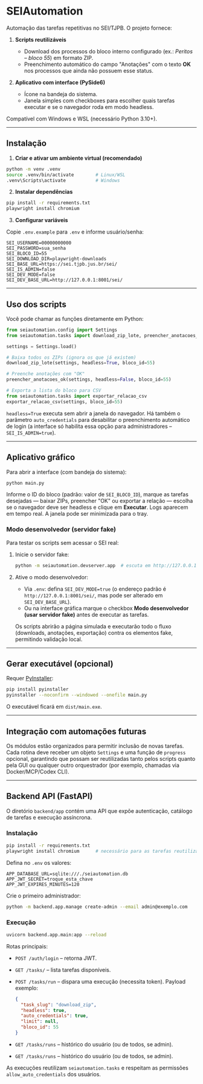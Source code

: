 # SEIAutomation

Automação das tarefas repetitivas no SEI/TJPB. O projeto fornece:

1. **Scripts reutilizáveis**
   - Download dos processos do bloco interno configurado (ex.: *Peritos – bloco 55*) em formato ZIP.
   - Preenchimento automático do campo "Anotações" com o texto **OK** nos processos que ainda não possuem esse status.

2. **Aplicativo com interface (PySide6)**
   - Ícone na bandeja do sistema.
   - Janela simples com checkboxes para escolher quais tarefas executar e se o navegador roda em modo headless.

Compatível com Windows e WSL (necessário Python 3.10+).

---

## Instalação

1. **Criar e ativar um ambiente virtual (recomendado)**

```bash
python -m venv .venv
source .venv/bin/activate        # Linux/WSL
.venv\Scripts\activate           # Windows
```

2. **Instalar dependências**

```bash
pip install -r requirements.txt
playwright install chromium
```

3. **Configurar variáveis**

Copie `.env.example` para `.env` e informe usuário/senha:

```
SEI_USERNAME=00000000000
SEI_PASSWORD=sua_senha
SEI_BLOCO_ID=55
SEI_DOWNLOAD_DIR=playwright-downloads
SEI_BASE_URL=https://sei.tjpb.jus.br/sei/
SEI_IS_ADMIN=false
SEI_DEV_MODE=false
SEI_DEV_BASE_URL=http://127.0.0.1:8001/sei/
```

---

## Uso dos scripts

Você pode chamar as funções diretamente em Python:

```python
from seiautomation.config import Settings
from seiautomation.tasks import download_zip_lote, preencher_anotacoes_ok

settings = Settings.load()

# Baixa todos os ZIPs (ignora os que já existem)
download_zip_lote(settings, headless=True, bloco_id=55)

# Preenche anotações com "OK"
preencher_anotacoes_ok(settings, headless=False, bloco_id=55)

# Exporta a lista do bloco para CSV
from seiautomation.tasks import exportar_relacao_csv
exportar_relacao_csv(settings, bloco_id=55)
```

`headless=True` executa sem abrir a janela do navegador. Há também o parâmetro `auto_credentials` para desabilitar o preenchimento automático de login (a interface só habilita essa opção para administradores – `SEI_IS_ADMIN=true`).

---

## Aplicativo gráfico

Para abrir a interface (com bandeja do sistema):

```bash
python main.py
```

Informe o ID do bloco (padrão: valor de `SEI_BLOCO_ID`), marque as tarefas desejadas — baixar ZIPs, preencher "OK" ou exportar a relação — escolha se o navegador deve ser headless e clique em **Executar**. Logs aparecem em tempo real. A janela pode ser minimizada para o tray.

### Modo desenvolvedor (servidor fake)

Para testar os scripts sem acessar o SEI real:

1. Inicie o servidor fake:

   ```bash
   python -m seiautomation.devserver.app  # escuta em http://127.0.0.1:8001
   ```

2. Ative o modo desenvolvedor:
   - Via `.env`: defina `SEI_DEV_MODE=true` (o endereço padrão é `http://127.0.0.1:8001/sei/`, mas pode ser alterado em `SEI_DEV_BASE_URL`).
   - Ou na interface gráfica marque o checkbox **Modo desenvolvedor (usar servidor fake)** antes de executar as tarefas.

   Os scripts abrirão a página simulada e executarão todo o fluxo (downloads, anotações, exportação) contra os elementos fake, permitindo validação local.

---

## Gerar executável (opcional)

Requer [PyInstaller](https://pyinstaller.org/):

```bash
pip install pyinstaller
pyinstaller --noconfirm --windowed --onefile main.py
```

O executável ficará em `dist/main.exe`.

---

## Integração com automações futuras

Os módulos estão organizados para permitir inclusão de novas tarefas. Cada rotina deve receber um objeto `Settings` e uma função de `progress` opcional, garantindo que possam ser reutilizadas tanto pelos scripts quanto pela GUI ou qualquer outro orquestrador (por exemplo, chamadas via Docker/MCP/Codex CLI).

---

## Backend API (FastAPI)

O diretório `backend/app` contém uma API que expõe autenticação, catálogo de tarefas e execução assíncrona.

### Instalação

```bash
pip install -r requirements.txt
playwright install chromium      # necessário para as tarefas reutilizadas
```

Defina no `.env` os valores:

```
APP_DATABASE_URL=sqlite:///./seiautomation.db
APP_JWT_SECRET=troque_esta_chave
APP_JWT_EXPIRES_MINUTES=120
```

Crie o primeiro administrador:

```bash
python -m backend.app.manage create-admin --email admin@exemplo.com
```

### Execução

```bash
uvicorn backend.app.main:app --reload
```

Rotas principais:

- `POST /auth/login` – retorna JWT.
- `GET /tasks/` – lista tarefas disponíveis.
- `POST /tasks/run` – dispara uma execução (necessita token). Payload exemplo:

  ```json
  {
    "task_slug": "download_zip",
    "headless": true,
    "auto_credentials": true,
    "limit": null,
    "bloco_id": 55
  }
  ```
- `GET /tasks/runs` – histórico do usuário (ou de todos, se admin).
- `GET /tasks/runs` – histórico do usuário (ou de todos, se admin).

As execuções reutilizam `seiautomation.tasks` e respeitam as permissões `allow_auto_credentials` dos usuários.

